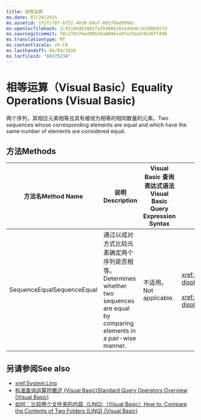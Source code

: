 ```yaml
---
title: 相等运算
ms.date: 07/20/2015
ms.assetid: 1f2fcf87-6f52-4830-b9af-861f9ad999dc
ms.openlocfilehash: 2c4518b402881fa35406b16144de8c3e360b91fd
ms.sourcegitcommit: f8c270376ed905f6a8896ce0fe25b4f4b38ff498
ms.translationtype: MT
ms.contentlocale: zh-CN
ms.lasthandoff: 06/04/2020
ms.locfileid: "84375234"
---
```

# <a name="equality-operations-visual-basic"></a><span data-ttu-id="133b2-102">相等运算（Visual Basic）</span><span class="sxs-lookup"><span data-stu-id="133b2-102">Equality Operations (Visual Basic)</span></span>
<span data-ttu-id="133b2-103">两个序列，其相应元素相等且具有被视为相等的相同数量的元素。</span><span class="sxs-lookup"><span data-stu-id="133b2-103">Two sequences whose corresponding elements are equal and which have the same number of elements are considered equal.</span></span>  
  
## <a name="methods"></a><span data-ttu-id="133b2-104">方法</span><span class="sxs-lookup"><span data-stu-id="133b2-104">Methods</span></span>  
  
|<span data-ttu-id="133b2-105">方法名</span><span class="sxs-lookup"><span data-stu-id="133b2-105">Method Name</span></span>|<span data-ttu-id="133b2-106">说明</span><span class="sxs-lookup"><span data-stu-id="133b2-106">Description</span></span>|<span data-ttu-id="133b2-107">Visual Basic 查询表达式语法</span><span class="sxs-lookup"><span data-stu-id="133b2-107">Visual Basic Query Expression Syntax</span></span>|<span data-ttu-id="133b2-108">详细信息</span><span class="sxs-lookup"><span data-stu-id="133b2-108">More Information</span></span>|  
|-----------------|-----------------|------------------------------------------|----------------------|  
|<span data-ttu-id="133b2-109">SequenceEqual</span><span class="sxs-lookup"><span data-stu-id="133b2-109">SequenceEqual</span></span>|<span data-ttu-id="133b2-110">通过以成对方式比较元素确定两个序列是否相等。</span><span class="sxs-lookup"><span data-stu-id="133b2-110">Determines whether two sequences are equal by comparing elements in a pair-wise manner.</span></span>|<span data-ttu-id="133b2-111">不适用。</span><span class="sxs-lookup"><span data-stu-id="133b2-111">Not applicable.</span></span>|<xref:System.Linq.Enumerable.SequenceEqual%2A?displayProperty=nameWithType><br /><br /> <xref:System.Linq.Queryable.SequenceEqual%2A?displayProperty=nameWithType>|  
  
## <a name="see-also"></a><span data-ttu-id="133b2-112">另请参阅</span><span class="sxs-lookup"><span data-stu-id="133b2-112">See also</span></span>

- <xref:System.Linq>
- [<span data-ttu-id="133b2-113">标准查询运算符概述 (Visual Basic)</span><span class="sxs-lookup"><span data-stu-id="133b2-113">Standard Query Operators Overview (Visual Basic)</span></span>](standard-query-operators-overview.md)
- [<span data-ttu-id="133b2-114">如何：比较两个文件夹的内容（LINQ）（Visual Basic）</span><span class="sxs-lookup"><span data-stu-id="133b2-114">How to: Compare the Contents of Two Folders (LINQ) (Visual Basic)</span></span>](how-to-compare-the-contents-of-two-folders-linq.md)
